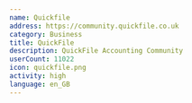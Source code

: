 ```yaml
---
name: Quickfile
address: https://community.quickfile.co.uk
category: Business
title: QuickFile
description: QuickFile Accounting Community
userCount: 11022
icon: quickfile.png
activity: high
language: en_GB
---
```

